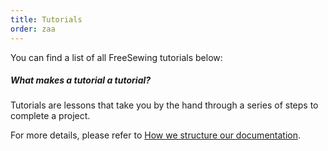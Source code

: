 ```yaml
---
title: Tutorials
order: zaa
---
```


You can find a list of all FreeSewing tutorials below:

<ReadMore recurse />

<Related>

##### What makes a tutorial a tutorial?

Tutorials are lessons that take you by the hand through a series of steps to complete a project.

For more details, please refer to [How we structure our documentation](/guides/docs).

</Related>
